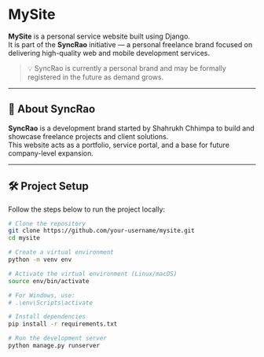 # MySite

**MySite** is a personal service website built using Django.  
It is part of the **SyncRao** initiative — a personal freelance brand focused on delivering high-quality web and mobile development services.

> 💡 SyncRao is currently a personal brand and may be formally registered in the future as demand grows.

---

## 🚀 About SyncRao

**SyncRao** is a development brand started by Shahrukh Chhimpa to build and showcase freelance projects and client solutions.  
This website acts as a portfolio, service portal, and a base for future company-level expansion.

---

## 🛠️ Project Setup

Follow the steps below to run the project locally:

```bash
# Clone the repository
git clone https://github.com/your-username/mysite.git
cd mysite

# Create a virtual environment
python -m venv env

# Activate the virtual environment (Linux/macOS)
source env/bin/activate

# For Windows, use:
# .\env\Scripts\activate

# Install dependencies
pip install -r requirements.txt

# Run the development server
python manage.py runserver
